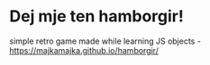 # Dej mje ten hamborgir!

simple retro game made while learning JS objects - https://majkamajka.github.io/hamborgir/
